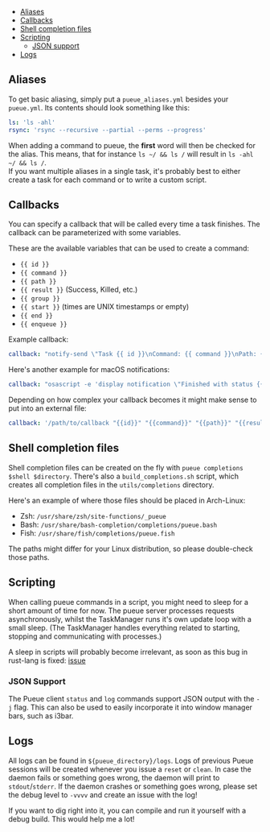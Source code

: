 - [Aliases](#aliases)
- [Callbacks](#callbacks)
- [Shell completion files](#shell-completion-files)
- [Scripting](#scripting)
    * [JSON support](#json-support)
- [Logs](#logs)

## Aliases

To get basic aliasing, simply put a `pueue_aliases.yml` besides your `pueue.yml`.
Its contents should look something like this:

```yaml
ls: 'ls -ahl'
rsync: 'rsync --recursive --partial --perms --progress'
```

When adding a command to pueue, the **first** word will then be checked for the alias.
This means, that for instance `ls ~/ && ls /` will result in `ls -ahl ~/ && ls /`.\
If you want multiple aliases in a single task, it's probably best to either create a task for each command or to write a custom script.

## Callbacks

You can specify a callback that will be called every time a task finishes.
The callback can be parameterized with some variables.

These are the available variables that can be used to create a command:

- `{{ id }}`
- `{{ command }}`
- `{{ path }}`
- `{{ result }}` (Success, Killed, etc.)
- `{{ group }}`
- `{{ start }}` (times are UNIX timestamps or empty)
- `{{ end }}`
- `{{ enqueue }}`

Example callback:

```yaml
callback: "notify-send \"Task {{ id }}\nCommand: {{ command }}\nPath: {{ path }}\nFinished with status '{{ result }}'\nTook: $(bc <<< \"{{end}} - {{start}}\") seconds\""
```

Here's another example for macOS notifications:

```yaml
callback: "osascript -e 'display notification \"Finished with status {{ result }}\" with title \"Pueue task {{ id }}\" subtitle \"{{ command }}\"'"
```

Depending on how complex your callback becomes it might make sense to put into an external file:

```yaml
callback: '/path/to/callback "{{id}}" "{{command}}" "{{path}}" "{{result}}" "{{group}}" "{{start}}" "{{end}}" "{{enqueue}}"'
```

## Shell completion files

Shell completion files can be created on the fly with `pueue completions $shell $directory`.
There's also a `build_completions.sh` script, which creates all completion files in the `utils/completions` directory.

Here's an example of where those files should be placed in Arch-Linux:

- Zsh: `/usr/share/zsh/site-functions/_pueue`
- Bash: `/usr/share/bash-completion/completions/pueue.bash`
- Fish: `/usr/share/fish/completions/pueue.fish`

The paths might differ for your Linux distribution, so please double-check those paths.

## Scripting

When calling pueue commands in a script, you might need to sleep for a short amount of time for now.
The pueue server processes requests asynchronously, whilst the TaskManager runs it's own update loop with a small sleep.
(The TaskManager handles everything related to starting, stopping and communicating with processes.)

A sleep in scripts will probably become irrelevant, as soon as this bug in rust-lang is fixed: [issue](https://github.com/rust-lang/rust/issues/39364)

### JSON Support

The Pueue client `status` and `log` commands support JSON output with the `-j` flag.
This can also be used to easily incorporate it into window manager bars, such as i3bar.

## Logs

All logs can be found in `${pueue_directory}/logs`.
Logs of previous Pueue sessions will be created whenever you issue a `reset` or `clean`.
In case the daemon fails or something goes wrong, the daemon will print to `stdout`/`stderr`.
If the daemon crashes or something goes wrong, please set the debug level to `-vvvv` and create an issue with the log!

If you want to dig right into it, you can compile and run it yourself with a debug build.
This would help me a lot!
